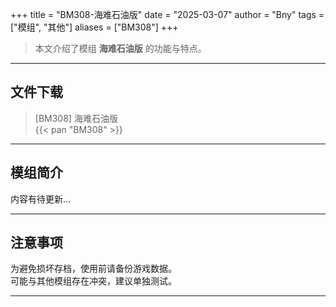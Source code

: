 +++
title = "BM308-海难石油版"
date = "2025-03-07"
author = "Bny"
tags = ["模组", "其他"]
aliases = ["BM308"]
+++

> 本文介绍了模组 **海难石油版** 的功能与特点。

---

## 文件下载

> [BM308] 海难石油版  
{{< pan "BM308" >}}  

---

## 模组简介

>  
内容有待更新...  

---

## 注意事项

>  
为避免损坏存档，使用前请备份游戏数据。  
可能与其他模组存在冲突，建议单独测试。  

---

